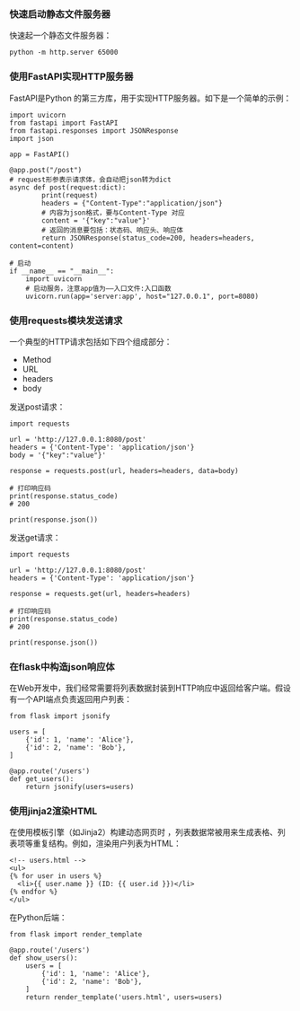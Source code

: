 ###   快速启动静态文件服务器


快速起一个静态文件服务器：

```
python -m http.server 65000
```

### 使用FastAPI实现HTTP服务器

FastAPI是Python 的第三方库，用于实现HTTP服务器。如下是一个简单的示例：

```
import uvicorn
from fastapi import FastAPI
from fastapi.responses import JSONResponse 
import json

app = FastAPI()

@app.post("/post")
# request形参表示请求体，会自动把json转为dict
async def post(request:dict):
        print(request)
        headers = {"Content-Type":"application/json"}
        # 内容为json格式，要与Content-Type 对应
        content = '{"key":"value"}'
        # 返回的消息要包括：状态码、响应头、响应体
        return JSONResponse(status_code=200, headers=headers, content=content)

# 启动
if __name__ == "__main__":
    import uvicorn
    # 启动服务，注意app值为——入口文件:入口函数
    uvicorn.run(app='server:app', host="127.0.0.1", port=8080)

```


###   使用requests模块发送请求

一个典型的HTTP请求包括如下四个组成部分：

-  Method
-  URL
-  headers
-  body

发送post请求：

```
import requests

url = 'http://127.0.0.1:8080/post'
headers = {'Content-Type': 'application/json'}
body = '{"key":"value"}'

response = requests.post(url, headers=headers, data=body)

# 打印响应码
print(response.status_code)
# 200

print(response.json())
```

发送get请求：

```
import requests

url = 'http://127.0.0.1:8080/post'
headers = {'Content-Type': 'application/json'}

response = requests.get(url, headers=headers)

# 打印响应码
print(response.status_code)
# 200

print(response.json())
```


 ###   在flask中构造json响应体

在Web开发中，我们经常需要将列表数据封装到HTTP响应中返回给客户端。假设有一个API端点负责返回用户列表：

```
from flask import jsonify

users = [
    {'id': 1, 'name': 'Alice'},
    {'id': 2, 'name': 'Bob'},
]

@app.route('/users')
def get_users():
    return jsonify(users=users)
```

###   使用jinja2渲染HTML

在使用模板引擎（如Jinja2）构建动态网页时 ，列表数据常被用来生成表格、列表项等重复结构。例如，渲染用户列表为HTML：

```
<!-- users.html -->
<ul>
{% for user in users %}
  <li>{{ user.name }} (ID: {{ user.id }})</li>
{% endfor %}
</ul>
```

在Python后端：

```
from flask import render_template

@app.route('/users')
def show_users():
    users = [
        {'id': 1, 'name': 'Alice'},
        {'id': 2, 'name': 'Bob'},
    ]
    return render_template('users.html', users=users)
```
